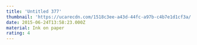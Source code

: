 ```yaml
---
title: 'Untitled 377'
thumbnail: 'https://ucarecdn.com/1518c3ee-a43d-44fc-a97b-c4b7e1d1cf3a/'
date: 2015-06-24T13:58:23.000Z
material: Ink on paper
rating: 4
---
```

